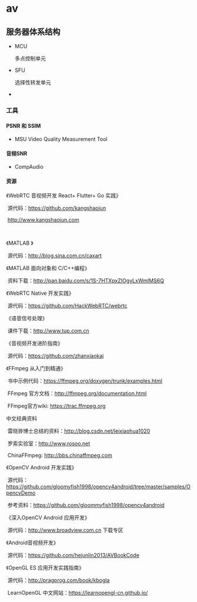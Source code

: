 # av



## 服务器体系结构

- MCU

  多点控制单元

- SFU

  选择性转发单元

- 



### 工具

#### PSNR 和 SSIM

- MSU Video Quality Measurement Tool



#### 音频SNR

- CompAudio



#### 资源

《WebRTC 音视频开发 React+ Flutter+ Go 实践》

​	源代码：https://github.com/kangshaojun

​	http://www.kangshaojun.com

​	

《MATLAB 》

​	源代码：http://blog.sina.com.cn/caxart



《MATLAB 面向对象和 C/C++编程》

​	资料下载：http://pan.baidu.com/s/1S-7HTXpxZIOgvLxWmIMS6Q



《WebRTC Native 开发实践》

​	源代码：https://github.com/HackWebRTC/webrtc



《语音信号处理》

​	课件下载：http://www.tup.com.cn



《音视频开发进阶指南》

​	源代码：https://github.com/zhanxiaokai



《FFmpeg 从入门到精通》

​	书中示例代码：https://ffmpeg.org/doxygen/trunk/examples.html

​	FFmpeg 官方文档：http://ffmpeg.org/documentation.html

​	FFmpeg官方wiki: https://trac.ffmpeg.org

中文经典资料

​	雷晓骅博士总结的资料：http://blog.csdn.net/leixiaohua1020

​	罗索实验室：http://www.rosoo.net

​	ChinaFFmpeg: http://bbs.chinaffmpeg.com



《OpenCV Android 开发实践》

​	源代码：https://github.com/gloomyfish1998/opencv4android/tree/master/samples/OpencvDemo

​	参考资料：https://github.com/gloommyfish1998/opencv4android



《深入OpenCV Android 应用开发》

​	源代码：http://www.broadview.com.cn  下载专区



《Android音视频开发》

​	源代码：https://github.com/hejunlin2013/AVBookCode



《OpenGL ES 应用开发实践指南》

​	源代码：http://pragprog.com/book/kbogla

​	LearnOpenGL 中文网站：https://learnopengl-cn.github.io/